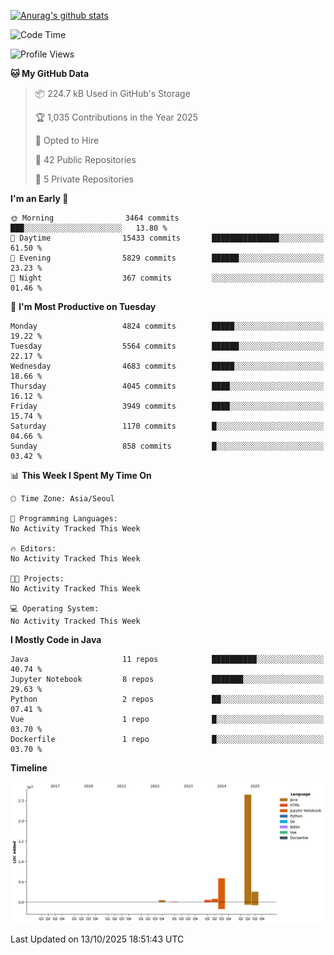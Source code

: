[![Anurag's github stats](https://github-readme-stats.vercel.app/api?username=hajubal)](https://github.com/anuraghazra/github-readme-stats)

<!--START_SECTION:waka-->
![Code Time](http://img.shields.io/badge/Code%20Time-797%20hrs%2018%20mins-blue)

![Profile Views](http://img.shields.io/badge/Profile%20Views-0-blue)

**🐱 My GitHub Data** 

> 📦 224.7 kB Used in GitHub's Storage 
 > 
> 🏆 1,035 Contributions in the Year 2025
 > 
> 💼 Opted to Hire
 > 
> 📜 42 Public Repositories 
 > 
> 🔑 5 Private Repositories 
 > 
**I'm an Early 🐤** 

```text
🌞 Morning                3464 commits        ███░░░░░░░░░░░░░░░░░░░░░░   13.80 % 
🌆 Daytime                15433 commits       ███████████████░░░░░░░░░░   61.50 % 
🌃 Evening                5829 commits        ██████░░░░░░░░░░░░░░░░░░░   23.23 % 
🌙 Night                  367 commits         ░░░░░░░░░░░░░░░░░░░░░░░░░   01.46 % 
```
📅 **I'm Most Productive on Tuesday** 

```text
Monday                   4824 commits        █████░░░░░░░░░░░░░░░░░░░░   19.22 % 
Tuesday                  5564 commits        ██████░░░░░░░░░░░░░░░░░░░   22.17 % 
Wednesday                4683 commits        █████░░░░░░░░░░░░░░░░░░░░   18.66 % 
Thursday                 4045 commits        ████░░░░░░░░░░░░░░░░░░░░░   16.12 % 
Friday                   3949 commits        ████░░░░░░░░░░░░░░░░░░░░░   15.74 % 
Saturday                 1170 commits        █░░░░░░░░░░░░░░░░░░░░░░░░   04.66 % 
Sunday                   858 commits         █░░░░░░░░░░░░░░░░░░░░░░░░   03.42 % 
```


📊 **This Week I Spent My Time On** 

```text
🕑︎ Time Zone: Asia/Seoul

💬 Programming Languages: 
No Activity Tracked This Week

🔥 Editors: 
No Activity Tracked This Week

🐱‍💻 Projects: 
No Activity Tracked This Week

💻 Operating System: 
No Activity Tracked This Week
```

**I Mostly Code in Java** 

```text
Java                     11 repos            ██████████░░░░░░░░░░░░░░░   40.74 % 
Jupyter Notebook         8 repos             ███████░░░░░░░░░░░░░░░░░░   29.63 % 
Python                   2 repos             ██░░░░░░░░░░░░░░░░░░░░░░░   07.41 % 
Vue                      1 repo              █░░░░░░░░░░░░░░░░░░░░░░░░   03.70 % 
Dockerfile               1 repo              █░░░░░░░░░░░░░░░░░░░░░░░░   03.70 % 
```



**Timeline**

![Lines of Code chart](https://raw.githubusercontent.com/hajubal/hajubal/main/assets/bar_graph.png)


 Last Updated on 13/10/2025 18:51:43 UTC
<!--END_SECTION:waka-->